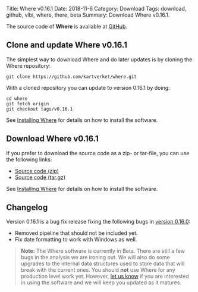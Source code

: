 Title: Where v0.16.1
Date: 2018-11-6
Category: Download
Tags: download, github, vlbi, where, there, beta
Summary: Download Where v0.16.1.

The source code of **Where** is available at
[GitHub](https://github.com/kartverket/where).

## Clone and update Where v0.16.1

The simplest way to download Where and do later updates is by cloning the Where
repository:

    git clone https://github.com/kartverket/where.git

With a cloned repository you can update to version 0.16.1 by doing:

    cd where
    git fetch origin
    git checkout tags/v0.16.1

See [Installing Where]({filename}20180606_install.md) for details on how to install
the software.


## Download Where v0.16.1

If you prefer to download the source code as a zip- or tar-file, you can use the
following links:

+ [Source code (zip)](https://github.com/kartverket/where/archive/v0.16.1.zip)
+ [Source code (tar.gz)](https://github.com/kartverket/where/archive/v0.16.1.tar.gz)

See [Installing Where]({filename}20180606_install.md) for details on how to install
the software.


## Changelog

Version 0.16.1 is a bug fix release fixing the following bugs in [version 0.16.0]({filename}20181105_release_v0.16.0.md):

+ Removed pipeline that should not be included yet.
+ Fix date formatting to work with Windows as well.

> **Note:** The Where software is currently in Beta. There are still a few bugs
> in the analysis we are ironing out. We will also do some upgrades to the
> internal data structures used to store data that will break with the current
> ones. You should **not** use Where for any production level work yet. However,
> [let us know]({filename}pages/contact.md) if you are interested in using the
> software and we will keep you updated as it matures.

